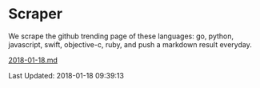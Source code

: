 # Scraper

We scrape the github trending page of these languages: go, python, javascript, swift, objective-c, ruby, and push a markdown result everyday.

[2018-01-18.md](https://github.com/henson/Scraper/blob/master/2018-01-18.md)

Last Updated: 2018-01-18 09:39:13